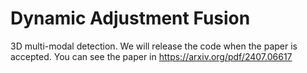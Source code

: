 # Dynamic Adjustment Fusion
3D multi-modal detection.
We will release the code when the paper is accepted.
You can see the paper in https://arxiv.org/pdf/2407.06617
